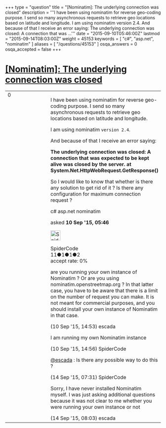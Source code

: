 +++
type = "question"
title = "[Nominatim]: The underlying connection was closed"
description = '''I have been using nominatim for reverse geo-coding purpose. I send so many asynchronous requests to retrieve geo locations based on latitude and longitude.  I am using nominatim version 2.4.  And because of that I receive an error saying:  The underlying connection was closed: A connection that was ...'''
date = "2015-09-10T05:46:00Z"
lastmod = "2015-09-14T08:03:00Z"
weight = 45153
keywords = [ "c#", "asp.net", "nominatim" ]
aliases = [ "/questions/45153" ]
osqa_answers = 0
osqa_accepted = false
+++

<div class="headNormal">

# [\[Nominatim\]: The underlying connection was closed](/questions/45153/nominatim-the-underlying-connection-was-closed)

</div>

<div id="main-body">

<div id="askform">

<table id="question-table" style="width:100%;">
<colgroup>
<col style="width: 50%" />
<col style="width: 50%" />
</colgroup>
<tbody>
<tr>
<td style="width: 30px; vertical-align: top"><div class="vote-buttons">
<span id="post-45153-upvote" class="ajax-command post-vote up" rel="nofollow" title="I like this post (click again to cancel)"> </span>
<div id="post-45153-score" class="post-score" title="current number of votes">
0
</div>
<span id="post-45153-downvote" class="ajax-command post-vote down" rel="nofollow" title="I dont like this post (click again to cancel)"> </span> <span id="favorite-mark" class="ajax-command favorite-mark" rel="nofollow" title="mark/unmark this question as favorite (click again to cancel)"> </span>
<div id="favorite-count" class="favorite-count">
&#10;</div>
</div></td>
<td><div id="item-right">
<div class="question-body">
<p>I have been using nominatim for reverse geo-coding purpose. I send so many asynchronous requests to retrieve geo locations based on latitude and longitude.</p>
<p>I am using nominatim <code>version 2.4</code>.</p>
<p>And because of that I receive an error saying:</p>
<p><strong>The underlying connection was closed: A connection that was expected to be kept alive was closed by the server. at System.Net.HttpWebRequest.GetResponse()</strong></p>
<p>So I would like to know that whether is there any solution to get rid of it ? Is there any configuration for maximum connection request ?</p>
</div>
<div id="question-tags" class="tags-container tags">
<span class="post-tag tag-link-c#" rel="tag" title="see questions tagged &#39;c#&#39;">c#</span> <span class="post-tag tag-link-asp.net" rel="tag" title="see questions tagged &#39;asp.net&#39;">asp.net</span> <span class="post-tag tag-link-nominatim" rel="tag" title="see questions tagged &#39;nominatim&#39;">nominatim</span>
</div>
<div id="question-controls" class="post-controls">
&#10;</div>
<div class="post-update-info-container">
<div class="post-update-info post-update-info-user">
<p>asked <strong>10 Sep '15, 05:46</strong></p>
<img src="https://secure.gravatar.com/avatar/5847213073703288add351b13ecf084c?s=32&amp;d=identicon&amp;r=g" class="gravatar" width="32" height="32" alt="SpiderCode&#39;s gravatar image" />
<p><span>SpiderCode</span><br />
<span class="score" title="11 reputation points">11</span><span title="1 badges"><span class="badge1">●</span><span class="badgecount">1</span></span><span title="1 badges"><span class="silver">●</span><span class="badgecount">1</span></span><span title="2 badges"><span class="bronze">●</span><span class="badgecount">2</span></span><br />
<span class="accept_rate" title="Rate of the user&#39;s accepted answers">accept rate:</span> <span title="SpiderCode has no accepted answers">0%</span></p>
</div>
</div>
<div id="comments-container-45153" class="comments-container">
<span id="45169"></span>
<div id="comment-45169" class="comment">
<div id="post-45169-score" class="comment-score">
&#10;</div>
<div class="comment-text">
<p>are you running your own instance of Nominatim ? Or are you using nominatim.openstreetmap.org ? In that latter case, you have to be aware that there is a limit on the number of request you can make. It is not meant for commercial purposes, and you should install your own instance of Nominatim in that case.</p>
</div>
<div id="comment-45169-info" class="comment-info">
<span class="comment-age">(10 Sep '15, 14:53)</span> <span class="comment-user userinfo">escada</span>
</div>
</div>
<span id="45170"></span>
<div id="comment-45170" class="comment">
<div id="post-45170-score" class="comment-score">
&#10;</div>
<div class="comment-text">
<p>I am running my own Nominatim instance</p>
</div>
<div id="comment-45170-info" class="comment-info">
<span class="comment-age">(10 Sep '15, 14:56)</span> <span class="comment-user userinfo">SpiderCode</span>
</div>
</div>
<span id="45231"></span>
<div id="comment-45231" class="comment">
<div id="post-45231-score" class="comment-score">
&#10;</div>
<div class="comment-text">
<p><a href="https://help.openstreetmap.org/users/5390/escada">@escada</a> : Is there any possible way to do this ?</p>
</div>
<div id="comment-45231-info" class="comment-info">
<span class="comment-age">(14 Sep '15, 07:31)</span> <span class="comment-user userinfo">SpiderCode</span>
</div>
</div>
<span id="45232"></span>
<div id="comment-45232" class="comment">
<div id="post-45232-score" class="comment-score">
&#10;</div>
<div class="comment-text">
<p>Sorry, I have never installed Nominatim myself. I was just asking additional questions because it was not clear to me whether you were running your own instance or not</p>
</div>
<div id="comment-45232-info" class="comment-info">
<span class="comment-age">(14 Sep '15, 08:03)</span> <span class="comment-user userinfo">escada</span>
</div>
</div>
</div>
<div id="comment-tools-45153" class="comment-tools">
&#10;</div>
<div class="clear">
&#10;</div>
<div id="comment-45153-form-container" class="comment-form-container">
&#10;</div>
<div class="clear">
&#10;</div>
</div></td>
</tr>
</tbody>
</table>

</div>

</div>


